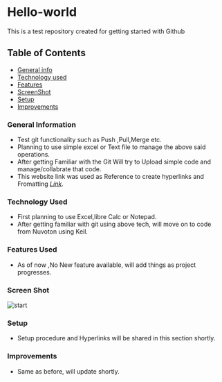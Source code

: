 # Hello-world
This is a test repository created for getting started with Github

## Table of Contents
* [General info](#general-information)
* [Technology used](#technology-used)
* [Features](#Features-used)
* [ScreenShot](#Screen-Shot)
* [Setup](#Setup)
* [Improvements](#Improvements)

### General Information
- Test git functionality such as Push ,Pull,Merge etc.
- Planning to use simple excel or Text file to manage the above said operations.
- After getting Familiar with the Git Will try to Upload simple code and manage/collabrate that code.
- This website link was used as Reference to create hyperlinks and Fromatting   [_Link_](https://github.com/ritaly/README-cheatsheet/edit/master/README.md).

### Technology Used
- First planning to use Excel,libre Calc or Notepad.
- After getting familiar with git using above tech, will move on to code from Nuvoton using Keil.

### Features Used
- As of now ,No New feature available, will add things as project progresses.

### Screen Shot
![start](https://user-images.githubusercontent.com/124969600/233956811-8949a7bd-bdf4-4318-979a-ad6f72127b1d.png)

### Setup
- Setup procedure and Hyperlinks will be shared in this section shortly.

### Improvements

- Same as before, will update shortly.
 
